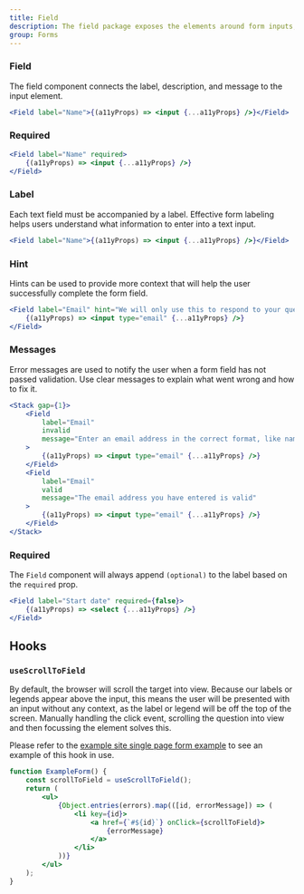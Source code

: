 ```yaml
---
title: Field
description: The field package exposes the elements around form inputs, and an API to compose them.
group: Forms
---
```


### Field

The field component connects the label, description, and message to the input element.

```jsx live
<Field label="Name">{(a11yProps) => <input {...a11yProps} />}</Field>
```

### Required

```jsx live
<Field label="Name" required>
	{(a11yProps) => <input {...a11yProps} />}
</Field>
```

### Label

Each text field must be accompanied by a label. Effective form labeling helps users understand what information to enter into a text input.

```jsx live
<Field label="Name">{(a11yProps) => <input {...a11yProps} />}</Field>
```

### Hint

Hints can be used to provide more context that will help the user successfully complete the form field.

```jsx live
<Field label="Email" hint="We will only use this to respond to your question">
	{(a11yProps) => <input type="email" {...a11yProps} />}
</Field>
```

### Messages

Error messages are used to notify the user when a form field has not passed validation. Use clear messages to explain what went wrong and how to fix it.

```jsx live
<Stack gap={1}>
	<Field
		label="Email"
		invalid
		message="Enter an email address in the correct format, like name@example.com"
	>
		{(a11yProps) => <input type="email" {...a11yProps} />}
	</Field>
	<Field
		label="Email"
		valid
		message="The email address you have entered is valid"
	>
		{(a11yProps) => <input type="email" {...a11yProps} />}
	</Field>
</Stack>
```

### Required

The `Field` component will always append `(optional)` to the label based on the `required` prop.

```jsx live
<Field label="Start date" required={false}>
	{(a11yProps) => <select {...a11yProps} />}
</Field>
```

## Hooks

### `useScrollToField`

By default, the browser will scroll the target into view. Because our labels or legends appear above the input, this means the user will be presented with an input without any context, as the label or legend will be off the top of the screen. Manually handling the click event, scrolling the question into view and then focussing the element solves this.

Please refer to the [example site single page form example](https://steelthreads.github.io/agds-next/example-site/form-single-page) to see an example of this hook in use.

```jsx
function ExampleForm() {
	const scrollToField = useScrollToField();
	return (
		<ul>
			{Object.entries(errors).map(([id, errorMessage]) => (
				<li key={id}>
					<a href={`#${id}`} onClick={scrollToField}>
						{errorMessage}
					</a>
				</li>
			))}
		</ul>
	);
}
```
